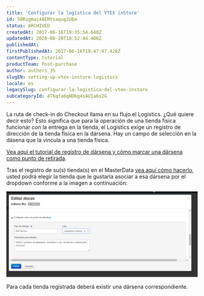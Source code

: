 ```yaml
---
title: 'Configurar la logística del VTEX inStore'
id: 50Rzgmai48EMYsaqug2UEm
status: ARCHIVED
createdAt: 2017-06-16T19:35:54.640Z
updatedAt: 2020-08-20T18:52:44.406Z
publishedAt: 
firstPublishedAt: 2017-06-16T19:47:07.428Z
contentType: tutorial
productTeam: Post-purchase
author: authors_35
slugEN: setting-up-vtex-instore-logistics
locale: es
legacySlug: configurar-la-logistica-del-vtex-instore
subcategoryId: 4T6qfa6gNO6g4sAUIa6s2G
---
```


La ruta de check-in do Checkout llama en su flujo el Logistics. ¿Qué quiere decir esto? Esto significa que para la operación de una tienda física funcionar con la entrega en la tienda, el Logistics exige un registro de dirección de la tienda física en la dársena. Hay un campo de selección en la dásena que la vincula a una tienda física.

[Vea aquí el tutorial de registro de dársena y cómo marcar una dársena como punto de retirada](/es/tutorial/como-crear-muelle).

Tras el registro de su(s) tienda(s) en el MasterData [vea aquí cómo hacerlo](/es/tutorial/como-registrar-tiendas-en-el-vtex-instore), usted podrá elegir la tienda que le gustaría asociar a esa dársena por el dropdown conforme a la imagen a continuación:

![2017-06-16 16 43 14-VTEX - Logística](https://raw.githubusercontent.com/vtexdocs/help-center-content/refs/heads/main/docs/es/tutorials/Unified%20Commerce/VTEX%20Sales%20App/configurar-la-logistica-del-vtex-instore_1.png)

Para cada tienda registrada deberá existir una dársena correspondiente.
